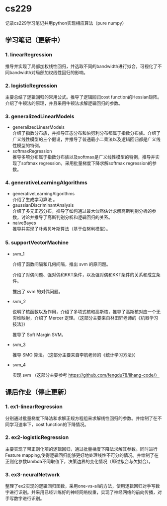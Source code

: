 # cs229
  记录cs229学习笔记并用python实现相应算法（pure numpy）

## 学习笔记（更新中）

### 1. linearRegression  

推导并实现了局部加权线性回归，并选取不同的bandwidth进行拟合，可视化了不同bandwidth对局部加权线性回归的影响。

### 2. logisticRegression  

主要总结了逻辑回归的常用公式。推导了逻辑回归cost function的Hessian矩阵。介绍了牛顿法的原理，并且采用牛顿法求解逻辑回归的参数。

### 3. generalizedLinearModels  

- generalizedLinearModels  
  介绍了指数分布族，并推导正态分布和伯努利分布都属于指数分布族。介绍了广义线性模型的三个假设，并推导了普通最小二乘法以及逻辑回归都是广义线性模型的特例。  
- softmaxRegression  
  推导多项分布属于指数分布族以及softmax是广义线性模型的特例，推导并实现了softmax regression，采用批量梯度下降求解softmax regression的参数。

### 4. generativeLearningAlgorithms  

- generativeLearningAlgorithms  
  介绍了生成学习算法 。 
- gaussianDiscriminantAnalysis  
  介绍了多元正态分布，推导了如何通过最大似然估计求解高斯判别分析的参数，讨论并推导了高斯判别分析和逻辑回归的关系。  
- naiveBayes  
  推导并实现了朴素贝叶斯算法（基于伯努利模型）。

### 5. supportVectorMachine　　

* svm_1

  介绍了函数间隔和几何间隔，推出 svm 的原问题。

  介绍了对偶问题、强对偶和KKT条件，以及强对偶和KKT条件的关系和成立条件。

  推出了 svm 的对偶问题。

* svm_2

  说明了核函数以及作用，介绍了多项式核和高斯核，推导了高斯核对应一个无穷维映射，介绍了 Mercer 定理。（这部分主要来自林田轩老师的《机器学习技法》）
  
  推导了 Soft Margin SVM。
  
* svm_3

  推导 SMO 算法。（这部分主要来自李航老师的《统计学习方法》）
  
* svm_4

  实现 svm （这部分主要参考 https://github.com/fengdu78/lihang-code/）

## 课后作业（停止更新）
### 1. ex1-linearRegression  
分别通过批量梯度下降法和求解正规方程组来求解线性回归的参数。并绘制了在不同学习速率下，cost function的下降情况。
### 2. ex2-logisticRegression  
主要实现了带正则化项的逻辑回归，通过批量梯度下降法求解其参数。同时进行Feature mapping,使得逻辑回归能够更好地处理线性不可分的情况。并绘制了在正则化参数lambda不同取值下，决策边界的变化情况（即过拟合与欠拟合）。
### 3. ex3-neuralNetwork  
整理了ex2实现的逻辑回归函数，采用one-vs-all的方法，使用逻辑回归对手写数字进行识别。并采用已经训练好的神经网络权重，实现了神经网络的前向传播，对手写数字进行识别。